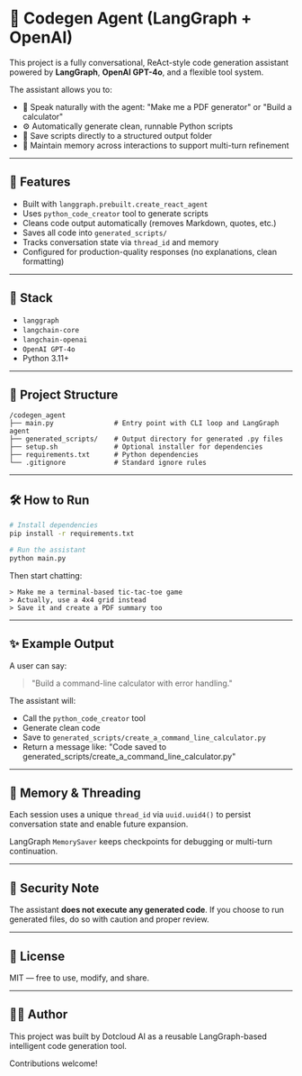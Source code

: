 # 🧠 Codegen Agent (LangGraph + OpenAI)

This project is a fully conversational, ReAct-style code generation assistant powered by **LangGraph**, **OpenAI GPT-4o**, and a flexible tool system.

The assistant allows you to:
- 💬 Speak naturally with the agent: "Make me a PDF generator" or "Build a calculator"
- ⚙️ Automatically generate clean, runnable Python scripts
- 💾 Save scripts directly to a structured output folder
- 🔁 Maintain memory across interactions to support multi-turn refinement

---

## 🚀 Features

- Built with `langgraph.prebuilt.create_react_agent`
- Uses `python_code_creator` tool to generate scripts
- Cleans code output automatically (removes Markdown, quotes, etc.)
- Saves all code into `generated_scripts/`
- Tracks conversation state via `thread_id` and memory
- Configured for production-quality responses (no explanations, clean formatting)

---

## 🧰 Stack

- `langgraph`
- `langchain-core`
- `langchain-openai`
- `OpenAI GPT-4o`
- Python 3.11+

---

## 📂 Project Structure

```
/codegen_agent
├── main.py               # Entry point with CLI loop and LangGraph agent
├── generated_scripts/    # Output directory for generated .py files
├── setup.sh              # Optional installer for dependencies
├── requirements.txt      # Python dependencies
└── .gitignore            # Standard ignore rules
```

---

## 🛠 How to Run

```bash
# Install dependencies
pip install -r requirements.txt

# Run the assistant
python main.py
```

Then start chatting:
```text
> Make me a terminal-based tic-tac-toe game
> Actually, use a 4x4 grid instead
> Save it and create a PDF summary too
```

---

## ✨ Example Output
A user can say:
> "Build a command-line calculator with error handling."

The assistant will:
- Call the `python_code_creator` tool
- Generate clean code
- Save to `generated_scripts/create_a_command_line_calculator.py`
- Return a message like: "Code saved to generated_scripts/create_a_command_line_calculator.py"

---

## 🧠 Memory & Threading
Each session uses a unique `thread_id` via `uuid.uuid4()` to persist conversation state and enable future expansion.

LangGraph `MemorySaver` keeps checkpoints for debugging or multi-turn continuation.

---

## 🔐 Security Note
The assistant **does not execute any generated code**. If you choose to run generated files, do so with caution and proper review.

---

## 📄 License
MIT — free to use, modify, and share.

---

## 👨‍💻 Author
This project was built by Dotcloud AI as a reusable LangGraph-based intelligent code generation tool.

Contributions welcome!
